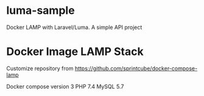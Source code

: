 # luma-sample
Docker LAMP with Laravel/Luma. A simple API project

# Docker Image LAMP Stack
Customize repository from https://github.com/sprintcube/docker-compose-lamp

Docker compose version 3
PHP 7.4
MySQL 5.7

